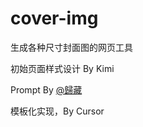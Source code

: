 # cover-img
生成各种尺寸封面图的网页工具

初始页面样式设计 By Kimi

Prompt By [@歸藏](https://x.com/op7418) 

模板化实现，By Cursor

